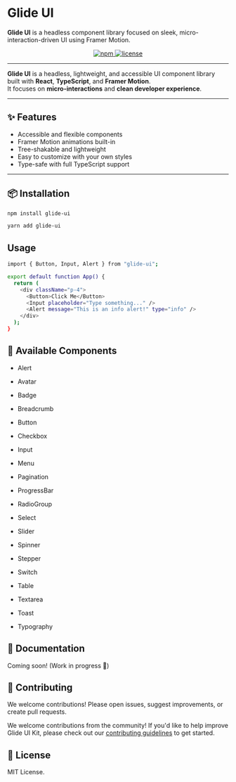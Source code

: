 # Glide UI

**Glide UI** is a headless component library focused on sleek, micro-interaction-driven UI using Framer Motion.

<p align="center">
  <a href="https://www.npmjs.com/package/glide-ui-kit" target="_blank">
    <img alt="npm" src="https://img.shields.io/npm/v/glide-ui?color=brightgreen&label=npm&logo=npm">
  </a>
  <a href="https://github.com/manish3299/glide-ui/blob/main/LICENSE" target="_blank">
    <img alt="license" src="https://img.shields.io/github/license/manish3299/glide-ui">
  </a>

</p>

---

**Glide UI** is a headless, lightweight, and accessible UI component library built with **React**, **TypeScript**, and **Framer Motion**.  
It focuses on **micro-interactions** and **clean developer experience**.

---

## ✨ Features

- Accessible and flexible components
- Framer Motion animations built-in
- Tree-shakable and lightweight
- Easy to customize with your own styles
- Type-safe with full TypeScript support

---

## 📦 Installation

```bash
npm install glide-ui
```

```bash
yarn add glide-ui
```

## Usage

```bash
import { Button, Input, Alert } from "glide-ui";

export default function App() {
  return (
    <div className="p-4">
      <Button>Click Me</Button>
      <Input placeholder="Type something..." />
      <Alert message="This is an info alert!" type="info" />
    </div>
  );
}

```

## 🧩 Available Components

- Alert

- Avatar

- Badge

- Breadcrumb

- Button

- Checkbox

- Input

- Menu

- Pagination

- ProgressBar

- RadioGroup

- Select

- Slider

- Spinner

- Stepper

- Switch

- Table

- Textarea

- Toast

- Typography

## 📖 Documentation

Coming soon! (Work in progress 🚧)

## 🤝 Contributing

We welcome contributions!
Please open issues, suggest improvements, or create pull requests.

We welcome contributions from the community! If you'd like to help improve Glide UI Kit, please check out our [contributing guidelines](./CONTRIBUTING.md) to get started.

## 📜 License

MIT License.
